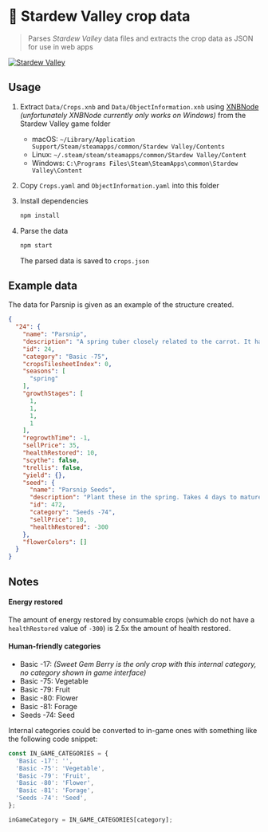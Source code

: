 # :seedling: Stardew Valley crop data

> Parses *Stardew Valley* data files and extracts the crop data as JSON for use in web apps

[![Stardew Valley](https://img.shields.io/badge/stardew_valley-v1.11-blue.svg)](http://stardewvalleywiki.com/Version_History#Version_1.11)

## Usage

1. Extract `Data/Crops.xnb` and `Data/ObjectInformation.xnb` using [XNBNode](http://www.mediafire.com/download/v4ttswl7tsdaynm/XNBNode.0.2.1.7z) *(unfortunately XNBNode currently only works on Windows)* from the Stardew Valley game folder
   * macOS: `~/Library/Application Support/Steam/steamapps/common/Stardew Valley/Contents`
   * Linux: `~/.steam/steam/steamapps/common/Stardew Valley/Content`
   * Windows: `C:\Programs Files\Steam\SteamApps\common\Stardew Valley\Content`
1. Copy `Crops.yaml` and `ObjectInformation.yaml` into this folder
1. Install dependencies

   ```sh
   npm install
   ```

1. Parse the data

   ```sh
   npm start
   ```

   The parsed data is saved to `crops.json`

## Example data

The data for Parsnip is given as an example of the structure created.

```json
{
  "24": {
    "name": "Parsnip",
    "description": "A spring tuber closely related to the carrot. It has an earthy taste and is full of nutrients.",
    "id": 24,
    "category": "Basic -75",
    "cropsTilesheetIndex": 0,
    "seasons": [
      "spring"
    ],
    "growthStages": [
      1,
      1,
      1,
      1
    ],
    "regrowthTime": -1,
    "sellPrice": 35,
    "healthRestored": 10,
    "scythe": false,
    "trellis": false,
    "yield": {},
    "seed": {
      "name": "Parsnip Seeds",
      "description": "Plant these in the spring. Takes 4 days to mature.",
      "id": 472,
      "category": "Seeds -74",
      "sellPrice": 10,
      "healthRestored": -300
    },
    "flowerColors": []
  }
}
```

## Notes

#### Energy restored

The amount of energy restored by consumable crops (which do not have a `healthRestored` value of `-300`) is 2.5x the amount of health restored.

#### Human-friendly categories

* Basic -17: *(Sweet Gem Berry is the only crop with this internal category, no category shown in game interface)*
* Basic -75: Vegetable
* Basic -79: Fruit
* Basic -80: Flower
* Basic -81: Forage
* Seeds -74: Seed

Internal categories could be converted to in-game ones with something like the following code snippet:

```js
const IN_GAME_CATEGORIES = {
  'Basic -17': '',
  'Basic -75': 'Vegetable',
  'Basic -79': 'Fruit',
  'Basic -80': 'Flower',
  'Basic -81': 'Forage',
  'Seeds -74': 'Seed',
};

inGameCategory = IN_GAME_CATEGORIES[category];
```
